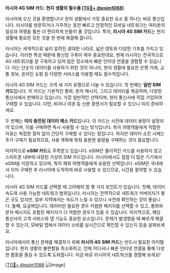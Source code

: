 **러시아 4G SIM 카드: 현지 생활의 필수품 [[TG💪+ @esim1088](https://t.me/s/esim1088)]**

러시아에 오신 것을 환영합니다! 현지 생활에서 가장 중요한 요소 중 하나는 바로 통신입니다. 러시아를 방문하거나 거주하는 동안 빠르고 안정적인 모바일 네트워크는 여러분의 일상과 여행을 훨씬 더 편리하게 만들어 줄 것입니다. 특히, **러시아 4G SIM 카드**는 현지 생활에 필요한 모든 것을 한 번에 해결해 줍니다.

러시아는 세계적으로 널리 알려진 광대한 나라로, 넓은 영토와 다양한 기후를 가지고 있습니다. 이러한 특성 때문에 통신망 구축이 매우 중요한데요, 현재 러시아는 전국적으로 4G 네트워크를 잘 구축하고 있어 많은 장소에서 빠른 인터넷 연결을 경험할 수 있습니다. 이는 단순히 데이터를 사용하기 위한 것이 아니라, 현지 생활에 필요한 은행 거래, 교통 정보, 온라인 쇼핑 등 다양한 서비스를 이용할 때도 필수적입니다.

러시아 4G SIM 카드는 크게 세 가지 유형으로 나눌 수 있습니다. 첫 번째는 **일반 SIM 카드**입니다. 이 카드는 기본적인 통화, 문자 메시지, 그리고 데이터를 제공하며, 다양한 통신사에서 판매하고 있습니다. 가장 일반적인 선택이며, 현지 통신사에 직접 가입하여 구매할 수 있습니다. 다만, 비자나 여권 등 신분 증명서가 필요할 수 있으니 미리 준비하세요.

두 번째는 **미리 충전된 데이터 패스 카드**입니다. 이 카드는 사전에 데이터 용량이 설정되어 있으며, 이를 구매하면 즉시 사용할 수 있는 방식입니다. 특히 여행객들에게 적합한 이유는 복잡한 절차 없이 간단히 구매할 수 있다는 점입니다. 하지만 데이터 소진 시에는 추가 구매가 필요하므로, 사용 계획에 맞춰 충분한 용량을 구매하는 것이 중요합니다.

마지막으로 **eSIM 카드**도 주목받고 있습니다. eSIM은 물리적인 카드를 사용하지 않고 스마트폰 내부에 내장된 가상의 SIM 카드입니다. 러시아에서도 점점 더 많은 기기에서 eSIM을 지원하고 있으며, 특히 해외 여행객들에게 유용한 선택입니다. eSIM은 국내에서 이미 구매한 후 러시아에 도착하여 바로 사용할 수 있으므로, 시간을 절약할 수 있습니다.

러시아 4G SIM 카드를 선택할 때 고려해야 할 몇 가지 포인트가 있습니다. 첫째, 데이터 속도와 사용 가능한 네트워크 범위입니다. 러시아는 전역적으로 네트워크 커버리지가 좋은 곳도 있지만, 일부 지역에서는 속도가 느릴 수 있으니 사전에 확인하는 것이 좋습니다. 둘째, 요금제입니다. 데이터만 필요한 경우 저렴한 패키지를 선택할 수 있고, 통화와 문자 메시지도 포함된 패키지가 더 적합한 경우가 있을 수 있습니다. 마지막으로, 해당 통신사의 고객 서비스와 앱 기능도 중요한 요소입니다. 문제가 발생했을 때 빠르게 해결할 수 있는지, 모바일 앱에서 데이터 소비를 실시간으로 확인할 수 있는지 등을 살펴보세요.

러시아에서의 통신 문제를 해결하기 위해 **러시아 4G SIM 카드**는 반드시 필요한 아이템입니다. 현지 생활의 불편함을 최소화하고, 언제 어디서나 빠른 인터넷 연결을 통해 다양한 활동을 즐길 수 있도록 도와줍니다. 지금 바로 러시아의 네트워크를 경험해 보세요!

[[TG💪+ @esim1088](https://t.me/s/esim1088) ![Image](https://i.postimg.cc/Y0z9fWf4/image.png)]